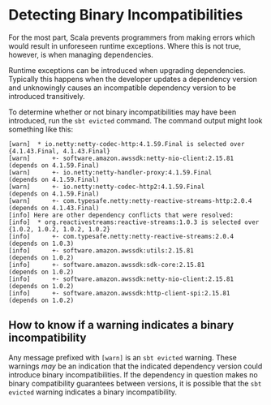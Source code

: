 # Detecting Binary Incompatibilities

For the most part, Scala prevents programmers from making errors which would result in 
unforeseen runtime exceptions. Where this is not true, however, is when managing dependencies.

Runtime exceptions can be introduced when upgrading dependencies. Typically this happens when
the developer updates a dependency version and unknowingly causes an incompatible dependency 
version to be introduced transitively. 

To determine whether or not binary incompatibilities may have been introduced, run the `sbt evicted` 
command. The command output might look something like this:

```
[warn] 	* io.netty:netty-codec-http:4.1.59.Final is selected over {4.1.43.Final, 4.1.43.Final}
[warn] 	    +- software.amazon.awssdk:netty-nio-client:2.15.81    (depends on 4.1.59.Final)
[warn] 	    +- io.netty:netty-handler-proxy:4.1.59.Final          (depends on 4.1.59.Final)
[warn] 	    +- io.netty:netty-codec-http2:4.1.59.Final            (depends on 4.1.59.Final)
[warn] 	    +- com.typesafe.netty:netty-reactive-streams-http:2.0.4 (depends on 4.1.43.Final)
[info] Here are other dependency conflicts that were resolved:
[info] 	* org.reactivestreams:reactive-streams:1.0.3 is selected over {1.0.2, 1.0.2, 1.0.2, 1.0.2}
[info] 	    +- com.typesafe.netty:netty-reactive-streams:2.0.4    (depends on 1.0.3)
[info] 	    +- software.amazon.awssdk:utils:2.15.81               (depends on 1.0.2)
[info] 	    +- software.amazon.awssdk:sdk-core:2.15.81            (depends on 1.0.2)
[info] 	    +- software.amazon.awssdk:netty-nio-client:2.15.81    (depends on 1.0.2)
[info] 	    +- software.amazon.awssdk:http-client-spi:2.15.81     (depends on 1.0.2)
```

## How to know if a warning indicates a binary incompatibility
Any message prefixed with `[warn]` is an `sbt evicted` warning. These warnings *may* be an indication
that the indicated dependency version could introduce binary incompatibilities.
If the dependency in question makes no binary compatibility guarantees between versions, 
it is possible that the `sbt evicted` warning indicates a binary incompatibility. 